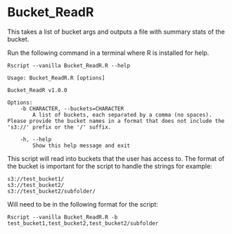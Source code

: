 # Bucket_ReadR
This takes a list of bucket args and outputs a file with summary stats of the bucket.

Run the following command in a terminal where R is installed for help.

```
Rscript --vanilla Bucket_ReadR.R --help
```

```
Usage: Bucket_ReadR.R [options]

Bucket_ReadR v1.0.0

Options:
	-b CHARACTER, --buckets=CHARACTER
		A list of buckets, each separated by a comma (no spaces). Please provide the bucket names in a format that does not include the 's3://' prefix or the '/' suffix.

	-h, --help
		Show this help message and exit
```

This script will read into buckets that the user has access to. The format of the bucket is important for the script to handle the strings for example:

```
s3://test_bucket1/
s3://test_bucket2/
s3://test_bucket2/subfolder/
```

Will need to be in the following format for the script:

```
Rscript --vanilla Bucket_ReadR.R -b test_bucket1,test_bucket2,test_bucket2/subfolder
```

